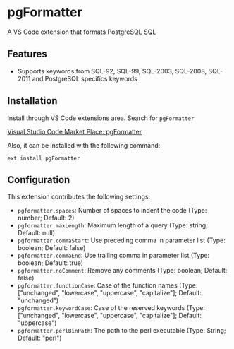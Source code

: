 # pgFormatter

A VS Code extension that formats PostgreSQL SQL

## Features

* Supports keywords from SQL-92, SQL-99, SQL-2003, SQL-2008, SQL-2011 and PostgreSQL specifics keywords

## Installation

Install through VS Code extensions area. Search for `pgFormatter`

[Visual Studio Code Market Place: pgFormatter](https://marketplace.visualstudio.com/items?itemName=bradymholt.pgFormatter)

Also, it can be installed with the following command:

```
ext install pgFormatter
```

## Configuration

This extension contributes the following settings:

* `pgformatter.spaces`: Number of spaces to indent the code (Type: number; Default: 2)
* `pgformatter.maxLength`: Maximum length of a query (Type: string; Default: null)
* `pgformatter.commaStart`: Use preceding comma in parameter list (Type: boolean; Default: false)
* `pgformatter.commaEnd`: Use trailing comma in parameter list (Type: boolean; Default: true)
* `pgformatter.noComment`: Remove any comments (Type: boolean; Default: false)
* `pgformatter.functionCase`: Case of the function names (Type: ["unchanged", "lowercase", "uppercase", "capitalize"]; Default: "unchanged")
* `pgformatter.keywordCase`: Case of the reserved keywords (Type: ["unchanged", "lowercase", "uppercase", "capitalize"]; Default: "uppercase")
* `pgformatter.perlBinPath`: The path to the perl executable (Type: String; Default: "perl")

